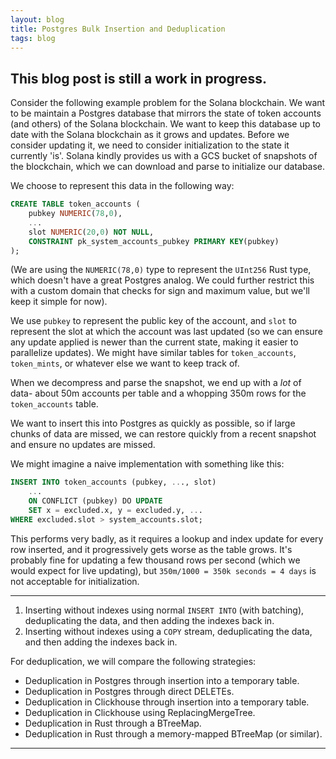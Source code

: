 ```yaml
---
layout: blog
title: Postgres Bulk Insertion and Deduplication
tags: blog
---
```


This blog post is still a work in progress.
---

Consider the following example problem for the Solana blockchain. We want to be maintain a Postgres database that mirrors the state of token accounts (and others) of the Solana blockchain. We want to keep this database up to date with the Solana blockchain as it grows and updates. Before we consider updating it, we need to consider initialization to the state it currently 'is'. Solana kindly provides us with a GCS bucket of snapshots of the blockchain, which we can download and parse to initialize our database.

We choose to represent this data in the following way:

```sql
CREATE TABLE token_accounts (
    pubkey NUMERIC(78,0),
    ...
    slot NUMERIC(20,0) NOT NULL,
    CONSTRAINT pk_system_accounts_pubkey PRIMARY KEY(pubkey)
);
```

(We are using the `NUMERIC(78,0)` type to represent the `UInt256` Rust type, which doesn't have a great Postgres analog. We could further restrict this with a custom domain that checks for sign and maximum value, but we'll keep it simple for now).

We use `pubkey` to represent the public key of the account, and `slot` to represent the slot at which the account was last updated (so we can ensure any update applied is newer than the current state, making it easier to parallelize updates). We might have similar tables for `token_accounts`, `token_mints`, or whatever else we want to keep track of.

When we decompress and parse the snapshot, we end up with a *lot* of data- about 50m accounts per table and a whopping 350m rows for the `token_accounts` table. 

We want to insert this into Postgres as quickly as possible, so if large chunks of data are missed, we can restore quickly from a recent snapshot and ensure no updates are missed.

We might imagine a naive implementation with something like this:


```sql
INSERT INTO token_accounts (pubkey, ..., slot)
    ...
    ON CONFLICT (pubkey) DO UPDATE 
    SET x = excluded.x, y = excluded.y, ...
WHERE excluded.slot > system_accounts.slot;
```

This performs very badly, as it requires a lookup and index update for every row inserted, and it progressively gets worse as the table grows. It's probably fine for updating a few thousand rows per second (which we would expect for live updating), but `350m/1000 = 350k seconds = 4 days` is not acceptable for initialization.

---

1. Inserting without indexes using normal `INSERT INTO` (with batching), deduplicating the data, and then adding the indexes back in.
2. Inserting without indexes using a `COPY` stream, deduplicating the data, and then adding the indexes back in.

For deduplication, we will compare the following strategies:

- Deduplication in Postgres through insertion into a temporary table.
- Deduplication in Postgres through direct DELETEs.
- Deduplication in Clickhouse through insertion into a temporary table.
- Deduplication in Clickhouse using ReplacingMergeTree.
- Deduplication in Rust through a BTreeMap.
- Deduplication in Rust through a memory-mapped BTreeMap (or similar).

---
